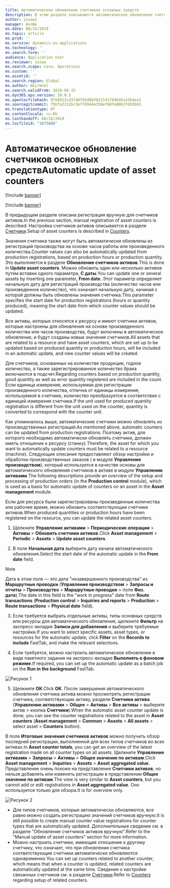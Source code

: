 ```yaml
---
title: Автоматическое обновление счетчиков основных средств
description: В этом разделе описываются автоматическое обновление счетчиков активов в модуле "Управление активами".
author: josaw1
manager: AnnBe
ms.date: 08/15/2019
ms.topic: article
ms.prod: ''
ms.service: dynamics-ax-applications
ms.technology: ''
ms.search.form: ''
audience: Application User
ms.reviewer: josaw
ms.search.scope: Core, Operations
ms.custom: ''
ms.assetid: ''
ms.search.region: Global
ms.author: mkirknel
ms.search.validFrom: 2019-08-15
ms.dyn365.ops.version: 10.0.5
ms.openlocfilehash: 97e6912cd37d6f82d8bf022141f04645a3364ee1
ms.sourcegitcommit: f5bfa3212bc3ef7d944a358ef08fe8863fd93b91
ms.translationtype: HT
ms.contentlocale: ru-RU
ms.lasthandoff: 08/16/2019
ms.locfileid: "1875868"
---
```

# <a name="automatic-update-of-asset-counters"></a><span data-ttu-id="70efb-103">Автоматическое обновление счетчиков основных средств</span><span class="sxs-lookup"><span data-stu-id="70efb-103">Automatic update of asset counters</span></span>

[!include [banner](../../includes/banner.md)]

[!include [banner](../../includes/preview-banner.md)]

<span data-ttu-id="70efb-104">В предыдущем разделе описана регистрация вручную для счетчиков активов.</span><span class="sxs-lookup"><span data-stu-id="70efb-104">In the previous section, manual registration of asset counters is described.</span></span> <span data-ttu-id="70efb-105">Настройка счетчиков активов описывается в разделе [Счетчики](../setup-for-objects/counters.md).</span><span class="sxs-lookup"><span data-stu-id="70efb-105">Setup of asset counters is described in [Counters](../setup-for-objects/counters.md).</span></span>

<span data-ttu-id="70efb-106">Значения счетчика также могут быть автоматически обновлены из регистраций производства на основе часов работы или произведенного количества.</span><span class="sxs-lookup"><span data-stu-id="70efb-106">Counter values can also be automatically updated from production registrations, based on production hours or production quantity.</span></span> <span data-ttu-id="70efb-107">Это выполняется в разделе **Обновление счетчиков активов**.</span><span class="sxs-lookup"><span data-stu-id="70efb-107">This is done in **Update asset counters**.</span></span> <span data-ttu-id="70efb-108">Можно обновить один или несколько активов путем вставки одного параметра, **С даты**.</span><span class="sxs-lookup"><span data-stu-id="70efb-108">You can update one or several assets by inserting one parameter, **From date**.</span></span> <span data-ttu-id="70efb-109">Этот параметр определяет начальную дату для регистраций производства (количество часов или произведенное количество), что означает начальную дату, начиная с которой должны быть обновлены значения счетчика.</span><span class="sxs-lookup"><span data-stu-id="70efb-109">This parameter specifies the start date for production registrations (hours or quantity produced), meaning the start date from which counter values should be updated.</span></span>

<span data-ttu-id="70efb-110">Все активы, которые относятся к ресурсу *и* имеют счетчики активов, которые настроены для обновления на основе произведенного количества или часов производства, будут включены в автоматическое обновление, и будут созданы новые значения счетчиков.</span><span class="sxs-lookup"><span data-stu-id="70efb-110">All assets that are related to a resource *and* have asset counters, which are set up to be updated based on produced quantity or production hours, will be included in an automatic update, and new counter values will be created.</span></span>

<span data-ttu-id="70efb-111">Для счетчиков, основанных на количестве продукции, годное количество, а также зарегистрированное количество брака включаются в подсчет.</span><span class="sxs-lookup"><span data-stu-id="70efb-111">Regarding counters based on production quantity, good quantity as well as error quantity registered are included in the count.</span></span> <span data-ttu-id="70efb-112">Если единица измерения, используемая для регистрации произведенного количества, отлична от единицы измерения, используемой в счетчике, количество преобразуется в соответствие с единицей измерения счетчика.</span><span class="sxs-lookup"><span data-stu-id="70efb-112">If the unit used for produced quantity registration is different from the unit used on the counter, quantity is converted to correspond with the counter unit.</span></span>

<span data-ttu-id="70efb-113">Как упоминалось выше, автоматические счетчики можно обновлять из производственных регистраций.</span><span class="sxs-lookup"><span data-stu-id="70efb-113">As mentioned above, automatic counters can be updated from production registrations.</span></span> <span data-ttu-id="70efb-114">Поэтому актив, для которого необходимо автоматически обновлять счетчики, должен иметь отношение к ресурсу (станку).</span><span class="sxs-lookup"><span data-stu-id="70efb-114">Therefore, the asset for which you want to automatically update counters must be related to a resource (machine).</span></span> <span data-ttu-id="70efb-115">Следующие описания предоставляют обзор настройки и обработки производственных заказов ( в модуле **Управление производством**), который используется в качестве основы для автоматического обновления счетчиков в активе в модуле **Управлении активами**.</span><span class="sxs-lookup"><span data-stu-id="70efb-115">The following descriptions provide an overview of the setup and processing of production orders (in the **Production control** module), which is used as a basis for automatic update of counters on an asset in the **Asset management** module.</span></span>

<span data-ttu-id="70efb-116">Если для ресурса были зарегистрированы произведенные количества или рабочее время, можно обновить соответствующие счетчики активов.</span><span class="sxs-lookup"><span data-stu-id="70efb-116">When produced quantities or production hours have been registered on the resource, you can update the related asset counters.</span></span>

1. <span data-ttu-id="70efb-117">Щелкните **Управление активами** > **Периодические операции** > **Активы** > **Обновить счетчики активов**.</span><span class="sxs-lookup"><span data-stu-id="70efb-117">Click **Asset management** > **Periodic** > **Assets** > **Update asset counters**.</span></span>

2. <span data-ttu-id="70efb-118">В поле **Начальная дата** выберите дату начала автоматического обновления.</span><span class="sxs-lookup"><span data-stu-id="70efb-118">Select the start date of the automatic update in the **From date** field.</span></span>

>[!NOTE]
><span data-ttu-id="70efb-119">Дата в этом поле — это дата "незавершенного производства" из **Маршрутные проводки** (**Управление производством** > **Запросы и отчеты** > **Производство** > **Маршрутные проводки** > поле **Физ. дата**).</span><span class="sxs-lookup"><span data-stu-id="70efb-119">The date in this field is the "work in progress" date from **Route transactions** (**Production control** > **Inquiries and reports** > **Production** > **Route transactions** > **Physical date** field).</span></span>

3. <span data-ttu-id="70efb-120">Если требуется выбрать отдельные активы, типы основных средств или ресурсы для автоматического обновления, щелкните **Фильтр** на экспресс-вкладке **Записи для добавления** и выберите требуемые настройки.</span><span class="sxs-lookup"><span data-stu-id="70efb-120">If you want to select specific assets, asset types, or resources for the automatic update, click **Filter** on the **Records to include** FastTab, and make the relevant selections.</span></span>

4. <span data-ttu-id="70efb-121">Если требуется, можно настроить автоматическое обновление в виде пакетного задания на экспресс-вкладке **Выполнять в фоновом режиме**.</span><span class="sxs-lookup"><span data-stu-id="70efb-121">If required, you can set up the automatic update as a batch job on the **Run in the background** FastTab.</span></span>

![Рисунок 1](media/12-work-orders.png)

5. <span data-ttu-id="70efb-123">Щелкните **OK**.</span><span class="sxs-lookup"><span data-stu-id="70efb-123">Click **OK**.</span></span> <span data-ttu-id="70efb-124">После завершения автоматического обновления счетчика актива можно просмотреть регистрации счетчика, соответствующие активу, разделе **Счетчики актива** (**Управление активами** > **Общее** > **Активы** > **Все активы** > выберите актив > кнопка **Счетчики**).</span><span class="sxs-lookup"><span data-stu-id="70efb-124">When the automatic asset counter update is done, you can see the counter registrations related to the asset in **Asset counters** (**Asset management** > **Common** > **Assets** > **All assets** > select asset > **Counters** button).</span></span>

<span data-ttu-id="70efb-125">В поле **Итоговые значения счетчиков активов** можно получить обзор последней регистрации, выполненной для всех типов счетчиков во всех активах.</span><span class="sxs-lookup"><span data-stu-id="70efb-125">In **Asset counter totals**, you can get an overview of the latest registration made on all counter types on all assets.</span></span> <span data-ttu-id="70efb-126">Щелкните **Управление активами** > **Запросы** > **Активы** > **Общее значение по активам**.</span><span class="sxs-lookup"><span data-stu-id="70efb-126">Click **Asset management** > **Inquiries** > **Assets** > **Asset aggregated value**.</span></span> <span data-ttu-id="70efb-127">Представление очень похоже на представление **Счетчики активов**, но нельзя добавлять или изменять регистрации в представлении **Общее значение по активам**.</span><span class="sxs-lookup"><span data-stu-id="70efb-127">The view is very similar to **Asset counters**, but you cannot add or edit registrations in **Asset aggregated value**.</span></span> <span data-ttu-id="70efb-128">Оно используется только для обзора.</span><span class="sxs-lookup"><span data-stu-id="70efb-128">It is for overview only.</span></span>

![Рисунок 2](media/13-work-orders.png)


- <span data-ttu-id="70efb-130">Для типов счетчиков, которые автоматически обновляются, все равно можно создать регистрацию значений счетчиков вручную.</span><span class="sxs-lookup"><span data-stu-id="70efb-130">It is still possible to create manual counter value registrations for counter types that are automatically updated.</span></span> <span data-ttu-id="70efb-131">Дополнительные сведения см. в разделе "Обновление счетчиков активов вручную".</span><span class="sxs-lookup"><span data-stu-id="70efb-131">Refer to the "Manual update of asset counters" section for more information.</span></span>
- <span data-ttu-id="70efb-132">Можно настроить счетчики, имеющие отношение к другому счетчику, что означает, что при обновлении счетчика соответствующие счетчики автоматически обновляются одновременно.</span><span class="sxs-lookup"><span data-stu-id="70efb-132">You can set up counters related to another counter, which means that when a counter is updated, related counters are automatically updated at the same time.</span></span> <span data-ttu-id="70efb-133">Сведения о настройке связанных счетчиков см. в разделе [Счетчики](../setup-for-objects/counters.md).</span><span class="sxs-lookup"><span data-stu-id="70efb-133">Refer to [Counters](../setup-for-objects/counters.md) regarding setup of related counters.</span></span>
